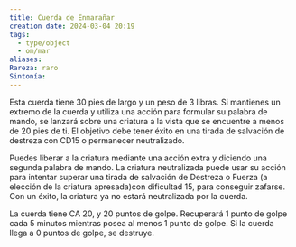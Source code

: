 ```yaml
---
title: Cuerda de Enmarañar
creation date: 2024-03-04 20:19
tags:
  - type/object
  - om/mar
aliases: 
Rareza: raro
Sintonía:
---
```

Esta cuerda tiene 30 pies de largo y un peso de 3 libras. Si mantienes un extremo de la cuerda y utiliza una acción para formular su palabra de mando, se lanzará sobre una criatura a la vista que se encuentre a menos de 20 pies de ti. El objetivo debe tener éxito en una tirada de salvación de destreza con CD15 o permanecer neutralizado.

Puedes liberar a la criatura mediante una acción extra y diciendo una segunda palabra de mando. La criatura neutralizada puede usar su acción para intentar superar una tirada de salvación de Destreza o Fuerza (a elección de la criatura apresada)con dificultad 15, para conseguir zafarse.
Con un éxito, la criatura ya no estará neutralizada por la cuerda.

La cuerda tiene CA 20, y 20 puntos de golpe. Recuperará 1 punto de golpe cada 5 minutos mientras posea al menos 1 punto de golpe. Si la cuerda llega a 0 puntos de golpe, se destruye.